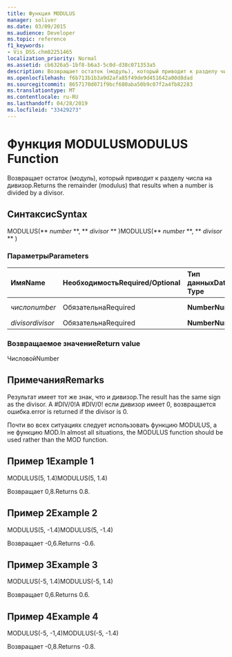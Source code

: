 ```yaml
---
title: Функция MODULUS
manager: soliver
ms.date: 03/09/2015
ms.audience: Developer
ms.topic: reference
f1_keywords:
- Vis_DSS.chm82251465
localization_priority: Normal
ms.assetid: cb6326a5-1bf8-b6a3-5c0d-d38c071353a5
description: Возвращает остаток (модуль), который приводит к разделу числа на дивизор.
ms.openlocfilehash: f6b713b1b3a9d2afa85f49de9d451642a00d8dad
ms.sourcegitcommit: 8657170d071f9bcf680aba50b9c07f2a4fb82283
ms.translationtype: MT
ms.contentlocale: ru-RU
ms.lasthandoff: 04/28/2019
ms.locfileid: "33429273"
---
```

# <a name="modulus-function"></a><span data-ttu-id="12522-103">Функция MODULUS</span><span class="sxs-lookup"><span data-stu-id="12522-103">MODULUS Function</span></span>

<span data-ttu-id="12522-104">Возвращает остаток (модуль), который приводит к разделу числа на дивизор.</span><span class="sxs-lookup"><span data-stu-id="12522-104">Returns the remainder (modulus) that results when a number is divided by a divisor.</span></span>
  
## <a name="syntax"></a><span data-ttu-id="12522-105">Синтаксис</span><span class="sxs-lookup"><span data-stu-id="12522-105">Syntax</span></span>

<span data-ttu-id="12522-106">MODULUS(\*\* *number* \*\*, \*\* *divisor* \*\* )</span><span class="sxs-lookup"><span data-stu-id="12522-106">MODULUS(\*\* *number* \*\*, \*\* *divisor* \*\* )</span></span> 
  
### <a name="parameters"></a><span data-ttu-id="12522-107">Параметры</span><span class="sxs-lookup"><span data-stu-id="12522-107">Parameters</span></span>

|<span data-ttu-id="12522-108">**Имя**</span><span class="sxs-lookup"><span data-stu-id="12522-108">**Name**</span></span>|<span data-ttu-id="12522-109">**Необходимость**</span><span class="sxs-lookup"><span data-stu-id="12522-109">**Required/Optional**</span></span>|<span data-ttu-id="12522-110">**Тип данных**</span><span class="sxs-lookup"><span data-stu-id="12522-110">**Data Type**</span></span>|<span data-ttu-id="12522-111">**Описание**</span><span class="sxs-lookup"><span data-stu-id="12522-111">**Description**</span></span>|
|:-----|:-----|:-----|:-----|
| <span data-ttu-id="12522-112">_число_</span><span class="sxs-lookup"><span data-stu-id="12522-112">_number_</span></span> <br/> |<span data-ttu-id="12522-113">Обязательна</span><span class="sxs-lookup"><span data-stu-id="12522-113">Required</span></span>  <br/> |<span data-ttu-id="12522-114">**Number**</span><span class="sxs-lookup"><span data-stu-id="12522-114">**Number**</span></span> <br/> |<span data-ttu-id="12522-115">Подмайка.</span><span class="sxs-lookup"><span data-stu-id="12522-115">The dividend.</span></span>  <br/> |
| <span data-ttu-id="12522-116">_divisor_</span><span class="sxs-lookup"><span data-stu-id="12522-116">_divisor_</span></span> <br/> |<span data-ttu-id="12522-117">Обязательна</span><span class="sxs-lookup"><span data-stu-id="12522-117">Required</span></span>  <br/> |<span data-ttu-id="12522-118">**Number**</span><span class="sxs-lookup"><span data-stu-id="12522-118">**Number**</span></span> <br/> |<span data-ttu-id="12522-119">Дивизор.</span><span class="sxs-lookup"><span data-stu-id="12522-119">The divisor.</span></span>  <br/> |
   
### <a name="return-value"></a><span data-ttu-id="12522-120">Возвращаемое значение</span><span class="sxs-lookup"><span data-stu-id="12522-120">Return value</span></span>

<span data-ttu-id="12522-121">Числовой</span><span class="sxs-lookup"><span data-stu-id="12522-121">Number</span></span>
  
## <a name="remarks"></a><span data-ttu-id="12522-122">Примечания</span><span class="sxs-lookup"><span data-stu-id="12522-122">Remarks</span></span>

<span data-ttu-id="12522-123">Результат имеет тот же знак, что и дивизор.</span><span class="sxs-lookup"><span data-stu-id="12522-123">The result has the same sign as the divisor.</span></span> <span data-ttu-id="12522-124">A #DIV/0!</span><span class="sxs-lookup"><span data-stu-id="12522-124">A #DIV/0!</span></span> <span data-ttu-id="12522-125">если дивизор имеет 0, возвращается ошибка.</span><span class="sxs-lookup"><span data-stu-id="12522-125">error is returned if the divisor is 0.</span></span> 
  
<span data-ttu-id="12522-126">Почти во всех ситуациях следует использовать функцию MODULUS, а не функцию MOD.</span><span class="sxs-lookup"><span data-stu-id="12522-126">In almost all situations, the MODULUS function should be used rather than the MOD function.</span></span> 
  
## <a name="example-1"></a><span data-ttu-id="12522-127">Пример 1</span><span class="sxs-lookup"><span data-stu-id="12522-127">Example 1</span></span>

<span data-ttu-id="12522-128">MODULUS(5, 1.4)</span><span class="sxs-lookup"><span data-stu-id="12522-128">MODULUS(5, 1.4)</span></span>
  
<span data-ttu-id="12522-129">Возвращает 0,8.</span><span class="sxs-lookup"><span data-stu-id="12522-129">Returns 0.8.</span></span>
  
## <a name="example-2"></a><span data-ttu-id="12522-130">Пример 2</span><span class="sxs-lookup"><span data-stu-id="12522-130">Example 2</span></span>

<span data-ttu-id="12522-131">MODULUS(5, -1.4)</span><span class="sxs-lookup"><span data-stu-id="12522-131">MODULUS(5, -1.4)</span></span>
  
<span data-ttu-id="12522-132">Возвращает -0,6.</span><span class="sxs-lookup"><span data-stu-id="12522-132">Returns -0.6.</span></span>
  
## <a name="example-3"></a><span data-ttu-id="12522-133">Пример 3</span><span class="sxs-lookup"><span data-stu-id="12522-133">Example 3</span></span>

<span data-ttu-id="12522-134">MODULUS(-5, 1.4)</span><span class="sxs-lookup"><span data-stu-id="12522-134">MODULUS(-5, 1.4)</span></span>
  
<span data-ttu-id="12522-135">Возвращает 0,6.</span><span class="sxs-lookup"><span data-stu-id="12522-135">Returns 0.6.</span></span>
  
## <a name="example-4"></a><span data-ttu-id="12522-136">Пример 4</span><span class="sxs-lookup"><span data-stu-id="12522-136">Example 4</span></span>

<span data-ttu-id="12522-137">MODULUS(-5, -1,4)</span><span class="sxs-lookup"><span data-stu-id="12522-137">MODULUS(-5, -1.4)</span></span>
  
<span data-ttu-id="12522-138">Возвращает -0,8.</span><span class="sxs-lookup"><span data-stu-id="12522-138">Returns -0.8.</span></span>
  

